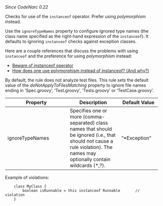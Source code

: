 *Since CodeNarc 0.22*

Checks for use of the `instanceof` operator. Prefer using *polymorphism*
instead.

Use the `ignoreTypeNames` property to configure ignored type names (the
class name specified as the right-hand expression of the `instanceof`).
It defaults to ignoring `instanceof` checks against exception classes.

Here are a couple references that discuss the problems with using
`instanceof` and the preference for using *polymorphism* instead:

- [Beware of instanceof
  operator](http://www.javapractices.com/topic/TopicAction.do?Id=31)
- [How does one use polymorphism instead of instanceof? (And
  why?)](http://stackoverflow.com/questions/4192837/how-does-one-use-polymorphism-instead-of-instanceof-and-why)

By default, the rule does not analyze test files. This rule sets the
default value of the *doNotApplyToFilesMatching* property to ignore file
names ending in ‘Spec.groovy’, ‘Test.groovy’, ‘Tests.groovy’ or
‘TestCase.groovy’.

<table>
<colgroup>
<col style="width: 40%" />
<col style="width: 33%" />
<col style="width: 25%" />
</colgroup>
<thead>
<tr>
<th>Property</th>
<th>Description</th>
<th>Default Value</th>
</tr>
</thead>
<tbody>
<tr>
<td>ignoreTypeNames</td>
<td>Specifies one or more (comma-separated) class names that should be
ignored (i.e., that should not cause a rule violation). The names may
optionally contain wildcards (*,?).</td>
<td>“*Exception”</td>
</tr>
</tbody>
</table>

Example of violations:

        class MyClass {
            boolean isRunnable = this instanceof Runnable       // violation
        }

